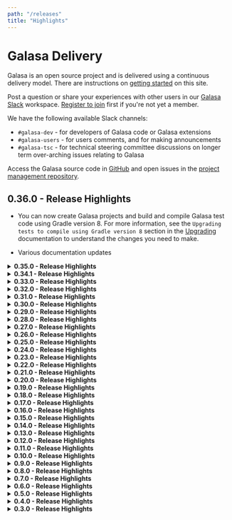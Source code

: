 ```yaml
---
path: "/releases"
title: "Highlights"
---
```


# Galasa Delivery

Galasa is an open source project and is delivered using a continuous delivery model. There are instructions on [getting started](https://galasa.dev/docs) on this site. 

Post a question or share your experiences with other users in our <a href="https://openmainframeproject.slack.com/archives/C05TCCQDE65" target="_blank"> Galasa Slack</a> workspace. <a href="https://openmainframeproject.slack.com/signup#/domain-signup" target="_blank"> Register to join</a> first if you're not yet a member.

We have the following available Slack channels:

- `#galasa-dev` - for developers of Galasa code or Galasa extensions 
- `#galasa-users` - for users comments, and for making announcements 
- `#galasa-tsc` - for technical steering committee discussions on longer term over-arching issues relating to Galasa 

Access the Galasa source code in [GitHub](https://github.com/galasa-dev) and open issues in the [project management repository](https://github.com/galasa-dev/projectmanagement).


## 0.36.0 - Release Highlights

- You can now create Galasa projects and build and compile Galasa test code using Gradle version 8. For more information, see the `Upgrading tests to compile using Gradle version 8` section in the [Upgrading](docs/upgrading) documentation to understand the changes you need to make.

- Various documentation updates

<details>
<summary><b>0.35.0 - Release Highlights</b></summary>

- A fix to the database connector of the DB2 Manager
</details> 


<details>
<summary><b>0.34.1 - Release Highlights</b></summary>

- Retrieve a list of all active personal access tokens in the Ecosystem by using the `galasactl auth tokens get` command. Use the information to revoke or delete an access token.

- The default size of the PVC storage allocated by the Helm chart is increased from 1GB to 30GB and automatic history compaction is now turned on by default to minimise the risk of etcd running out of space.

- The unused WebUI `/webui/worklist` endpoint and `dev.galasa.api.webui` bundle are removed from the API server to resolve reported vulnerabilities.

- Various bug fixes

- Various documentation updates
</details> 


<details>
<summary><b>0.33.0 - Release Highlights</b></summary>

- Authentication when interacting with an Ecosystem is now mandatory. You need to authenticate with an Ecosystem in order to use its API server or to use any galasactl commands that interact with an Ecosystem. 

- CouchDB is upgraded to version 3.3.3. If you upgrade your Ecosystem to Galasa version 0.33.0, CouchDB will be upgraded. Though we don't anticipate any problems with the Helm chart upgrading CouchDB in-situ, we recommend that you follow the usual safety practices of backing up your data prior to any upgrade. You can then apply the backup to the new CouchDB pod after it is created. CouchDB cannot be downgraded after upgrading.

- Maven and Gradle plugins now accept a personal access token when publishing a test catalog to the Ecosystem.

- Various bug fixes

- Various documentation enhancements, including property updates for the CICS TS and z/OS Managers, and information on updating credentials in an Ecosystem.
</details> 


<details>
<summary><b>0.32.0 - Release Highlights</b></summary>

- CLI updates: 

  • You can re-try running a test run which appears to be hanging or looping by using the `galasactl runs reset` command.

  • You can cancel a test that is hanging or looping by using the `galasactl runs cancel` command. Cancelling a test removes all entries in the DSS for that test run. All information that is stored in the RAS about the test is kept and is not removed when either the `runs reset` or `runs cancel` command is run.

  • You can run Gherkin tests locally on your machine by setting the `--gherkin` flag on the `galasactl runs submit local` command.  
  
- Updates to the Galasa authentication token and documentation updates around authentication, architecture, and logging into and out of a Galasa Ecosystem by using the `galasactl auth login` and `galasactl auth logout` commands.

- The Eclipse plug-in for Galasa is no longer supported. You can work with Galasa version 0.32.0 and later by using the Galasa command line interface (CLI).

- Various documentation enhancements.
</details> 



<details>
<summary><b>0.31.0 - Release Highlights</b></summary>

- CLI updates: 

  • You can explicitly specify the path to your local Maven repository folder when launching a test case by setting the `--localMaven` flag in the `galasactl runs local` command. This means that you can use a non-standard location for your local Maven repository if you want to, rather than having to use the default location of `{user.home}/.m2`.

  • You can create, update, apply, and delete one or more properties to an Ecosystem by specifying a checked-in resource file on the  `galasactl resources` command, making it easy to set Ecosystem configuration with a single command.
  

  • The `galasactl properties get` command supports extraction of properties resources in yaml format when the `–format yaml` flag is set on the command so you can later apply those properties with different values by using a checked-in resource file specified on the `galasactl resources` command.

  • The `galasactl namespaces get` command now returns results of available namespaces in raw format when the `–format raw` flag is set on the command. 

- When using the Galasa command line tool against a server, an error message is generated when the client and server versions are incompatible. 

- Various documentation enhancements

- A new blog post by Louisa Seers, encapsulating her experiences during her first six months as Chair of the Galasa Technical Steering Committee (TSC) and the Galasa journey to adoption by the Open Mainframe Project (OMP), is now available on the <a href="https://openmainframeproject.org/blog/galasa-my-first-6-months/" target="_blank"> Open Mainframe Project</a> website.
</details>  



<details>
<summary><b>0.30.0 - Release Highlights</b></summary>

- You can now read, update, and delete CPS properties by using the CLI, removing the need to directly access the etcd server or use the REST service. The `galasactl properties set` command makes it easy to set parameters and credentials in the Ecosystem for tests to read and use at runtime. Use the `galasactl properties get` command to read CPS properties and the `galasactl properties delete` to remove CPS properties from a namespace in the Ecosystem.
- The following REST API endpoints will be deprecated in the next release (0.31.0) as these are replaced by new endpoints delivered in this release:<br><br>
        /cps/namespace/{namespace}/property/{property}<br>
        /cps/namespace/{namespace}/prefix/{prefix}/suffix/{suffix}<br>
        /cps/namespace/{namespace}<br>
        /cps/namespace<br>
- The `--requestor` parameter is removed from the `galasactl runs submit local` and `galasactl runs submit` commands. The `--requestor` parameter is always set to the current user id, removing the ability to artifically set who is running the test. 
- Various documentation updates and enhancements.
</details>  

<details>
<summary><b>0.29.0 - Release Highlights</b></summary>

- Upgrade of 'bouncy castle' crypto libraries to remove a security vulnerability.
</details>  

<details>
<summary><b>0.28.0 - Release Highlights</b></summary>

- Updates to the `runs get` command, including the ability to filter test run results on a specified time period, and to display the returned results in a detailed or raw format
- Ability to download test run artifacts using the `runs download` command
- Ability to debug a test locally using the `runs submit local` command
- Various documentation updates and enhancements
</details>  

<details>
<summary><b>0.27.0 - Release Highlights</b></summary>

- REST API enhancements:<br><br>
       * allow queries of test run details using the run name<br><br>
       * documentation added to the https://rest.galasa.dev/ website<br><br>

- Command-line tool `galasactl` now supports:<br><br>
       * the `GALASA_HOME` environment variable, which you can set to avoid using the `{HOME}/.galasa` folder <br><br>
       * querying of test run status using the run name <br><br>
       * the `--development` flag for `galasactl project create` and `galasactl local init` to enable generated code to use pre-released code versions of Galasa libraries, in addition to the ones published on Maven central <br><br>
       * automated tests run on every build <br>
</details>       

<details>
<summary><b>0.26.0 - Release Highlights</b></summary>

-  Initialise your development environment by using the  galasactl local init command
-  Launch a test within a local JVM by using the galasactl runs submit local command
-  Create an example project by using the galasactl project create command, which now supports --maven and --gradle flags to control which build system the caller wants to use.
-  3270 images are generated in the RAS results store (experimental code for this release)
-  SnakeYAML is upgraded to v1.33. This is a Java library for parsing yaml files.
-  Documentation updates on using the CLI to:
      -	initialise your local environment
      - create a project
      - run a test locally
-	 Various doc updates and enhancements to existing content
</details>


<details>
<summary><b>0.25.0 - Release Highlights</b></summary>


-	Colour support for 3270 application streams. Tests can now validate that an application is using the correct colours and highlighting for specified field(s) and screen position.
-	Various defect fixes, including fixing broken LTS connections in Java 11, updates to 3270 modifiable fields, and updates to the REST API.
-	VTP Manager enhancements, including additional logging for problem diagnosis and increased keyboard wait times to minimise the risk of keyboard locking.
-	New features have been added to the command-line tool: <br><br>
        * A `--log <filename>` option has been added to direct log information to a file.<br>
        * The `--log -` option directs log information to the console.<br>
        * Omitting the `--log` option suppresses the log information.<br>
        * Every error is numbered. For example: `GAL1028E: Failed to unmarshal test catalog from REST reply for property 'xxx'`<br>
        * Errors appear on stderr and in the log (if logging is turned on)<br>
        * Syntax documentation is fully generated and linked to from the <a href="https://github.com/galasa-dev/cli" target="_blank"> README</a>  in the cli repository.<br>
        *	galasactl is now supported on MaxOSX on arm64 architecture machines.<br>
-	Artifact Manager is updated to remove the need to create a second resources folder. 
-	Upgrades have been made to some dependencies.
</details>


<details>
<summary><b>0.24.0 - Release Highlights</b></summary>


- The minimum Java release now required for Galasa is version 11, rather than version 8. You will need to install a Java version 11 JDK or later to run Galasa tests. _Note:_ We do not currently support Java 17 or later. 
- Various enhancements to the DB2 Manager.
- Various defect fixes. 
- Various documentation fixes and enhancements. 
</details>

<details>
<summary><b>0.23.0 - Release Highlights</b></summary>

- New Helm charts are available for deploying a basic Galasa Ecosystem into a Kubernetes Namespace. Documentation can be found in the <a href="https://github.com/galasa-dev/helm/tree/released" target="_blank"> helm repository</a> in GitHub.
</details>

<details>
<summary><b>0.22.0 - Release Highlights</b></summary>

- The z/OS 3270 Manager now supports 3 new methods ```setCursorPosition(row,col)```, ```retrieveText(row,col,length)```, and ```retrieveTextAtCursor(length)```.
- The z/OS Batch Manager has a new method ```waitForJob(Second)```.
- The z/OS File Manager now supports two new methods ```getMemberName()``` and ```clone(IZosVSAMDataset model)```.
</details>

<details>
<summary><b>0.21.0 - Release Highlights</b></summary>

- An initial basic version of the DB2 Manager is now available.  This Manager is not yet ready for Production use and will be documented soon. 
- An initial basic version of the Cloud Manager is now available. This Manager is not yet ready for Production use and will be documented soon.
- Various build dependencies have been upgraded to remove publish security vulnerabilities.
- All Galasa bundles are now upgraded to version 0.21.0 to remove historical security vulnerabilities.
- A minor defect in the 3270 Manager is fixed. This Manager now supports ```DONT TIMING_MARK```. 
- A minor defect in the CICS TS Manager is fixed, resolving the issue of terminals not starting properly.
- The usage of Random is now replaced with SecureRandom.
- Various documentation enhancements. 
</details>

<details>
<summary><b>0.20.0 - Release Highlights</b></summary>

- The Galasa VTP Manager is now in Release. You can create an automated integration test in Galasa and use the VTP Manager to transparently record the interactions between the test and your CICS programs. The recorded file can be played back by using IBM Z VTP.
- Installing the Galasa Ecosystem by using the Kubernetes Operator is updated.
- Use the ```galasactl runs``` command to select tests based on the _@Tags_ annotation by using the ```--tag``` option.
- Galasa Docker images are moving from DockerHub to _icr.io_. Images in DockerHub (release 0.19.0 and before) will be deleted when 0.21.0 is released.
- The Core Manager now provides a _@ResourceString_ annotation and _IResourceString_  interface to generate random locked strings. Further details will be available on the website once the Manager documentation is refreshed.
- Various bug fixes and enhancements.
- Various documentation updates, including z/OS Program Manager documentation.
</details>

<details>
<summary><b>0.19.0 - Release Highlights</b></summary>

- The Galasa MQ Manager is now in Alpha, providing the ability to connect a test to an existing IBM MQ queue manager, and enabling one or more messages to be written to and read from existing queues.
- Various bug fixes and enhancements.
- Various documentation updates, including MQ Manager documentation.
</details>

<details>
<summary><b>0.18.0 - Release Highlights</b></summary>

- Various bug fixes
</details>

<details>
<summary><b>0.17.0 - Release Highlights</b></summary>

-	The z/OS File Manager contains a breaking change in this release. The ```void store(String content)``` and ```String retrieve(String content)``` methods in ```IZosUNIXFile``` have been replaced with ```void storeText(String content)```, ```void storeBinary(byte[] content)```, ```String retrieveAsText()``` and ```byte[] retrieveAsBinary()``` methods. This means that binary data is transferred as ```byte[]``` rather than ```String``` and now matches ```IZosDataset``` and ```IZosVSAMDataset```. If you are using the store() or retrieve() methods, you should change these to 
```storeText()``` and ```retrieveAsText()``` methods respectively.
-	The Galasa CLI is available for submitting and monitoring Galasa test runs.
- You can reset and delete automation runs in the Eclipse _Galasa Runs_ view.
-	You can search stored artifacts through the eclipse editor.
-	Various bug fixes and enhancements.
-	Documentation updates – Galasa CLI documentation and Galasa Hub page. 
-	Various documentation enhancements.
</details>


<details>
<summary><b>0.16.0 - Release Highlights</b></summary>

- The 3270 Manager now supports different screen sizes and can respond to query partition with colour and highlight. It also supports `bind_image` and `sysreq renegotiation`. 
- A range of Managers now have IVT tests associated with them. The IVTs help with testing the Managers themselves and also provide examples of how the Managers can be used.   
- Selenium Manager has been updated to squash some null pointer exception causing bugs. 
- Galasa tests can now be built with either Maven or Gradle. A set of Gradle example tests for SimBank is available. 
- Various bug fixes.
- Documentation - updates to installing the Galasa plug-in, running the SimBank tests and viewing the test results.
</details>

<details>
<summary><b>0.15.0 - Release Highlights</b></summary>

- Galasa now runs in any Java release from version 8 onwards.
- The Galasa Eclipse plug-in now supports all levels of Eclipse from Photon onwards. 
- Docker and Kubernetes provisioning implementations are available for the Selenium Manager. Additionally, a Selenium Grid can be used from Galasa. Local drivers are used in the same way as previous releases (with edited CPS configurations). 
- The *Find* dialog box is now available in the **Run Log** view of the Eclipse Editor.
- The ```IManager.youAreRequired()``` method signature has a new field. If you have a Custom Manager, you must recompile your Manager with this modification for it to run in release 0.15.0.
- The ```AbstractManager.addDependentManager()``` method signature has a new field. If you have a Custom Manager, you must recompile your Manager with this modification for it to run in release 0.15.0.
- The Core Manager is always loaded for every test run.
- The Docker Manager now supports exposed ports.
- Increased test coverage delivered via IVTs and Integration testing
- Basic Java and Windows Managers have been added. These Managers will initially be used internally for testing Galasa itself. 
- Various bug fixes
- Our internal Galasa build has moved to Gradle. No user impact is expected, but if you do find any problems whilst you’re using Galasa, you can raise an issue in the project management repository or post a question in our Galasa Slack workspace.
- The Maven Bundle Plugin that is used in the Galasa builds is now set to version ```5.1.1``` for Java compatibility.
- The GPG key to sign Maven artifacts is set to  ```5AB3E02B```
- Galasa is available for distribution as a zip file, which contains the Eclipse plugin, and necessary Maven artifacts and Docker images for local running. This allows customers who do not have access to Maven Central, Eclipse Marketplace or Docker Hub from their company network to use Galasa.
- Documentation updates - Installing the Galasa Ecosystem on Kubernetes documentation plus various documentation enhancements.
</details>

<details>
<summary><b>0.14.0 - Release Highlights</b></summary>

- <a href="https://github.com/galasa-dev/managers/tree/main/galasa-managers-parent/galasa-managers-zos-parent/dev.galasa.zosconsole.oeconsol.manager" target="_blank"> z/OS Console oeconsol Manager</a> is now in Alpha, providing an implementation of the z/OS Console by using the z/OS UNIX oeconsol command. 
- Enhanced Docker functionality, including volumes and custom start up configurations
- CPS restore from file functionality. Use the ```--restorecps``` command-line parameter when initialising the framework to trigger the restore CPS functionality.  Specify the file to restore from by using ```-f``` or ```--file```  in the KVP format  ```(<property>=<value>)```, with one new property per line.
- ```@ContinueOnTestFailure``` annotation. Use the annotation in the test class or switch the same functionality on globally by using the CPS property ```framework.continue.on.test.failure=true```.
- Documentation enhancements, including updates on Managers and writing test cases
</details>

<details>
<summary><b>0.13.0 - Release Highlights</b></summary>

- CEDA Manager is now in Alpha, providing CEDA 3270 interaction
- CEMT Manager is now in Alpha, providing CEMT 3270 interaction 
- Changes to the following CPS properties for z/OS MF:
```
zosmf.server.SERVERID.image=IMAGEID
zosmf.server.SERVERID.https=true
zosmf.server.SERVERID.port=443
zosmf.server.SERVERID.request.retry=3
zosmf.server.SERVERID.credentials=ZOS
zosmf.sysplex.PLEXID.default.servers=SERVERID,SERVERID
zosmf.image.IMAGEID.servers=SERVERID,SERVERID
```
If you have zOS/MF servers on each z/OS image, the following properties are the minimum that are required:
```
zos.image.MV2D.ipv4.hostname=winmvs2d.hursley.ibm.com
zosmf.server.port=9999
```
These settings assume a zOS/MF server on MV2D and the port overridden from `443` to `9999` for all zOS/MF servers. 
- Various bug fixes
- Documentation enhancements, including updates to About and Ecosystem documentation
</details>

<details>
<summary><b>0.12.0 - Release Highlights</b></summary>

- z/OS Manager support for RSE - provides tests and Managers with access to RSE functions, and implementations of z/OS Batch and File Manager by using the RSE API.
- CPS Backup feature - enables CPS properties to be output to a plain-text file. Use ```--backupcps``` as a command-line option when running the *galasa-boot* jar alongside the file option ```-f``` or ```--file``` to specify an output file for the properties.
- Various bug fixes
- Updated documentation for RSA, Linux and Open Stack Managers
</details>

<details>
<summary><b>0.11.0 - Release Highlights</b></summary>

- Galasa Kubernetes operator is now in Alpha. The Kubernetes operator creates and maintains Galasa ecosystems by using Kubernetes, enabling Galasa tests to run in an automated environment or pipeline. See the [ReadMe](https://github.com/galasa-dev/galasa-kubernetes-operator) for more information.  
- z/OS 3270 improvements and fixes, including support for NEGTSECURE ports and for z/VM (TN3270)
- Various bug fixes
- Documentation updates - Galasa Ecosystem - overview, architecture and Docker operator installation guide, documentation improvements
</details>

<details>
<summary><b>0.10.0 - Release Highlights</b></summary>

- z/OS Program Manager is now in Alpha
- Docker Operator is now in Alpha. The Docker Operator creates Galasa ecosystems in Docker, enabling Galasa tests to run in an automated environment or pipeline. See the [ReadMe](https://github.com/galasa-dev/galasa-docker-operator) for more information.  
- Various bug fixes
- Documentation updates - upgrading and z/OS Program Manager
</details>

<details>
<summary><b>0.9.0 - Release Highlights</b></summary>

- CECI Manager is now in Release
- HTTP Client Manager is now in Release
- Updates to the Visual Studio Code Galasa extension, including full support for local runs - search for _Galasa_ in the extensions marketplace and check the ReadMe for prerequisites (essentially, Java 8 JDK, and _only_ Java 8 JDK, plus a version of Maven that supports Java 8)
- Documentation updates - z/OS 3270 Manager and IP Network Manager
- Landing page improvements
</details>

<details>
<summary><b>0.8.0 - Release Highlights</b></summary>

- NEW Improvements in Artifact Manager make streaming text content a single-step process
- NEW alpha version of a Visual Studio Code Galasa extension - search for _Galasa_ in the extensions marketplace and check the ReadMe for prerequisites (essentially, Java 8 JDK, and _only_ Java 8 JDK, plus a version of Maven that supports Java 8)
- 3270 Manager bug fixes and updates
- Message lines in the run log are now shorter
- Documentation updates - HTTP Client Manager and the z/OS family of Managers
</details>

<details>
<summary><b>0.7.0 - Release Highlights</b></summary>

- NEW TSO Command SSH Manager (alpha) - securely issue TSO commands
- NEW UNIX Command SSH Manager (alpha) - securely issue UNIX commands
- CECI manager is now in Beta
- JMeter manager is now in Beta
- CICS CECI manager is now in Beta
- Plus other enhancements and bug fixes
  </details>

<details>
<summary><b>0.6.0 - Release Highlights</b></summary>
<b>Release date - 2020-04-01</b>

- <b>Selenium Manager (alpha)</b> - enabling a test to run Selenium WebDrivers in order to drive Web Browsers during the test.
- <b>JMeter Manager (alpha)</b> - enabling a JMeter session to run inside a Docker Container.
- <b>Documentation update</b> - how to start writing your own independent Galasa tests.
  </details>

<details>
<summary><b>0.5.0 - Release Highlights</b></summary>
<b>Release date - 2020-03-09</b>

- <b>z/OS Batch Manager (beta)</b> - enabling tests and Managers to submit, monitor and retrieve z/OS batch jobs.
- <b>CICS CECI Manager (alpha)</b> - providing CECI 3270 interaction - initially supporting containers and link programs.
- <b>Ecosystem Manager (alpha)</b> - enabling deployment of an entire Galasa Ecosystem to Kubernetes to enable integration testing against Galasa.
- <b>Docker Manager (release) </b> - enabling containers to run on infrastructure Docker engines - either for testing directly or for assisting the testing process.
- <b>Documentation update</b> - how to start writing your own Simbank tests.
- <b>Documentation update</b> - new SimBank z/OS Batch Manager tutorial available.
  </details>

<details>
<summary><b>0.4.0 - Release Highlights</b></summary>
<b>Release date - 2020-02-12</b>

- <b>Docker Manager (beta)</b> - enabling the provisioning of Docker Containers for tests to use.
- <b>Kubernetes Manager (alpha)</b> - enabling the provisioning of Kubernetes Namespaces.
- <b> Galasa Ecosystem Manager (alpha)</b> - enabling the provisioning of the entire Galasa Ecosystem in Kubernetes so you can run an integration devops pipeline.
- <b> Elastic Logger Manager (alpha)</b> - enabling test results to be exported to Elastic Search.
- <b> Shared Environment (alpha) - enabling Managers to create a testing environment for multiple tests to use.
- <b>Documentation update</b> - Manager reference pages are available.
  </details>

<details>
<summary><b>0.3.0 - Release Highlights</b></summary>
<b>Release date - 2019-12-04</b>

- <b>Launch of website</b> - providing alpha documentation and installing guide.
- <b>Galasa:Simbank</b> - implementing a sample banking application against which you can configure and run a set of provided tests.
- <b>z/OS Manager (beta)</b> - providing tests and Managers with configuration information about z/OS images and Sysplexes.
  </details>
